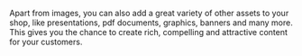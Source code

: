 Apart from images, you can also add a great variety of other assets to your shop, like presentations, pdf documents, graphics, banners and many more. This gives you the chance to create rich, compelling and attractive content for your customers.